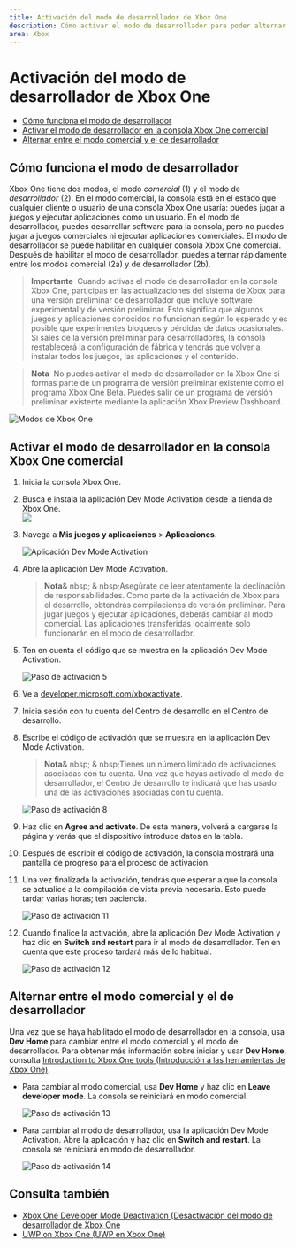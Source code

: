 ```yaml
---
title: Activación del modo de desarrollador de Xbox One
description: Cómo activar el modo de desarrollador para poder alternar entre el modo comercial y el modo de desarrollador.
area: Xbox
---
```


# Activación del modo de desarrollador de Xbox One

* [Cómo funciona el modo de desarrollador](#how-developer-mode-works)
* [Activar el modo de desarrollador en la consola Xbox One comercial](#activate-developer-mode-on-your-retail-xbox-one-console)  
* [Alternar entre el modo comercial y el de desarrollador](#switch-between-retail-and-developer-mode)

## Cómo funciona el modo de desarrollador
Xbox One tiene dos modos, el modo *comercial* (1) y el modo de *desarrollador* (2). En el modo comercial, la consola está en el estado que cualquier cliente o usuario de una consola Xbox One usaría: puedes jugar a juegos y ejecutar aplicaciones como un usuario. En el modo de desarrollador, puedes desarrollar software para la consola, pero no puedes jugar a juegos comerciales ni ejecutar aplicaciones comerciales.
El modo de desarrollador se puede habilitar en cualquier consola Xbox One comercial. Después de habilitar el modo de desarrollador, puedes alternar rápidamente entre los modos comercial (2a) y de desarrollador (2b).

> **Importante**&nbsp;&nbsp;Cuando activas el modo de desarrollador en la consola Xbox One, participas en las actualizaciones del sistema de Xbox para una versión preliminar de desarrollador que incluye software experimental y de versión preliminar. Esto significa que algunos juegos y aplicaciones conocidos no funcionan según lo esperado y es posible que experimentes bloqueos y pérdidas de datos ocasionales. Si sales de la versión preliminar para desarrolladores, la consola restablecerá la configuración de fábrica y tendrás que volver a instalar todos los juegos, las aplicaciones y el contenido. 

> **Nota**&nbsp;&nbsp;No puedes activar el modo de desarrollador en la Xbox One si formas parte de un programa de versión preliminar existente como el programa Xbox One Beta. Puedes salir de un programa de versión preliminar existente mediante la aplicación Xbox Preview Dashboard. 

![Modos de Xbox One](images/dev-mode-flow.png)

## Activar el modo de desarrollador en la consola Xbox One comercial

1.  Inicia la consola Xbox One.

2.  Busca e instala la aplicación Dev Mode Activation desde la tienda de Xbox One.  
    ![](images/activation-store-search.png)

3.  Navega a **Mis juegos y aplicaciones** > **Aplicaciones**.

    ![Aplicación Dev Mode Activation](images/activation-step-3.png)
4. Abre la aplicación Dev Mode Activation.    
    
    > **Nota**& nbsp; & nbsp;Asegúrate de leer atentamente la declinación de responsabilidades. Como parte de la activación de Xbox para el desarrollo, obtendrás compilaciones de versión preliminar. Para jugar juegos y ejecutar aplicaciones, deberás cambiar al modo comercial. Las aplicaciones transferidas localmente solo funcionarán en el modo de desarrollador.

5.  Ten en cuenta el código que se muestra en la aplicación Dev Mode Activation.  

    ![Paso de activación 5](images/activation-step-5.png)  
    
6.  Ve a [developer.microsoft.com/xboxactivate](https://developer.microsoft.com/xboxactivate).
7.  Inicia sesión con tu cuenta del Centro de desarrollo en el Centro de desarrollo.  
8.  Escribe el código de activación que se muestra en la aplicación Dev Mode Activation.   
   
     > **Nota**& nbsp; & nbsp;Tienes un número limitado de activaciones asociadas con tu cuenta. Una vez que hayas activado el modo de desarrollador, el Centro de desarrollo te indicará que has usado una de las activaciones asociadas con tu cuenta. 
    
    ![Paso de activación 8](images/activation-step-8.png)    
    
9.  Haz clic en **Agree and activate**. De esta manera, volverá a cargarse la página y verás que el dispositivo introduce datos en la tabla.  
10. Después de escribir el código de activación, la consola mostrará una pantalla de progreso para el proceso de activación.  
11. Una vez finalizada la activación, tendrás que esperar a que la consola se actualice a la compilación de vista previa necesaria. Esto puede tardar varias horas; ten paciencia.  

    ![Paso de activación 11](images/activation-step-11.png)    
    
12. Cuando finalice la activación, abre la aplicación Dev Mode Activation y haz clic en **Switch and restart** para ir al modo de desarrollador. Ten en cuenta que este proceso tardará más de lo habitual.  

    ![Paso de activación 12](images/activation-step-12.png)   
    

    
## Alternar entre el modo comercial y el de desarrollador
Una vez que se haya habilitado el modo de desarrollador en la consola, usa **Dev Home** para cambiar entre el modo comercial y el modo de desarrollador. Para obtener más información sobre iniciar y usar **Dev Home**, consulta [Introduction to Xbox One tools (Introducción a las herramientas de Xbox One)](introduction-to-xbox-tools.md).

* Para cambiar al modo comercial, usa **Dev Home** y haz clic en **Leave developer mode**. La consola se reiniciará en modo comercial.    

  ![Paso de activación 13](images/activation-step-13.png)  
  
* Para cambiar al modo de desarrollador, usa la aplicación Dev Mode Activation. Abre la aplicación y haz clic en **Switch and restart**. La consola se reiniciará en modo de desarrollador.  

  ![Paso de activación 14](images/activation-step-12.png)  

## Consulta también
- [Xbox One Developer Mode Deactivation (Desactivación del modo de desarrollador de Xbox One](devkit-deactivation.md)
- [UWP on Xbox One (UWP en Xbox One)](index.md)


<!--HONumber=Mar16_HO5-->


